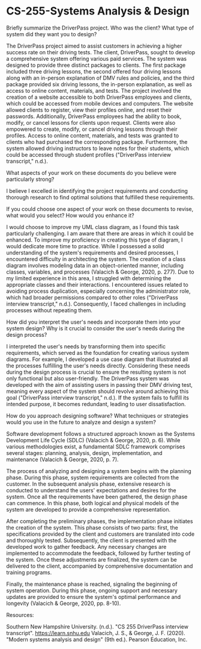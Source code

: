 # CS-255-Systems Analysis & Design 

Briefly summarize the DriverPass project. Who was the client? What type of system did they want you to design?

The DriverPass project aimed to assist customers in achieving a higher success rate on their driving tests. The client, DriverPass, sought to develop a comprehensive system offering various paid services. The system was designed to provide three distinct packages to clients. The first package included three driving lessons, the second offered four driving lessons along with an in-person explanation of DMV rules and policies, and the third package provided six driving lessons, the in-person explanation, as well as access to online content, materials, and tests. The project involved the creation of a website accessible to both DriverPass employees and clients, which could be accessed from mobile devices and computers. The website allowed clients to register, view their profiles online, and reset their passwords. Additionally, DriverPass employees had the ability to book, modify, or cancel lessons for clients upon request. Clients were also empowered to create, modify, or cancel driving lessons through their profiles. Access to online content, materials, and tests was granted to clients who had purchased the corresponding package. Furthermore, the system allowed driving instructors to leave notes for their students, which could be accessed through student profiles ("DriverPass interview transcript," n.d.).

What aspects of your work on these documents do you believe were particularly strong?

I believe I excelled in identifying the project requirements and conducting thorough research to find optimal solutions that fulfilled these requirements.

If you could choose one aspect of your work on these documents to revise, what would you select? How would you enhance it?

I would choose to improve my UML class diagram, as I found this task particularly challenging. I am aware that there are areas in which it could be enhanced. To improve my proficiency in creating this type of diagram, I would dedicate more time to practice. While I possessed a solid understanding of the system's requirements and desired processes, I encountered difficulty in architecting the system. The creation of a class diagram involves modeling data in an object-oriented manner, including classes, variables, and processes (Valacich & George, 2020, p. 277). Due to my limited experience in this area, I struggled with determining the appropriate classes and their interactions. I encountered issues related to avoiding process duplication, especially concerning the administrator role, which had broader permissions compared to other roles ("DriverPass interview transcript," n.d.). Consequently, I faced challenges in including processes without repeating them.

How did you interpret the user's needs and incorporate them into your system design? Why is it crucial to consider the user's needs during the design process?

I interpreted the user's needs by transforming them into specific requirements, which served as the foundation for creating various system diagrams. For example, I developed a use case diagram that illustrated all the processes fulfilling the user's needs directly. Considering these needs during the design process is crucial to ensure the resulting system is not only functional but also user-friendly. The DriverPass system was developed with the aim of assisting users in passing their DMV driving test, meaning every aspect of the system should revolve around achieving this goal ("DriverPass interview transcript," n.d.). If the system fails to fulfill its intended purpose, it becomes redundant, leading to user dissatisfaction.  

How do you approach designing software? What techniques or strategies would you use in the future to analyze and design a system?

Software development follows a structured approach known as the Systems Development Life Cycle (SDLC) (Valacich & George, 2020, p. 6). While various methodologies exist, a fundamental SDLC framework comprises several stages: planning, analysis, design, implementation, and maintenance (Valacich & George, 2020, p. 7).

The process of analyzing and designing a system begins with the planning phase. During this phase, system requirements are collected from the customer. In the subsequent analysis phase, extensive research is conducted to understand the users' expectations and desires for the system. Once all the requirements have been gathered, the design phase can commence. In this phase, both logical and physical models of the system are developed to provide a comprehensive representation.

After completing the preliminary phases, the implementation phase initiates the creation of the system. This phase consists of two parts: first, the specifications provided by the client and customers are translated into code and thoroughly tested. Subsequently, the client is presented with the developed work to gather feedback. Any necessary changes are implemented to accommodate the feedback, followed by further testing of the system. Once these adjustments are finalized, the system can be delivered to the client, accompanied by comprehensive documentation and training programs.

Finally, the maintenance phase is reached, signaling the beginning of system operation. During this phase, ongoing support and necessary updates are provided to ensure the system's optimal performance and longevity (Valacich & George, 2020, pp. 8-10).

Resources: 

Southern New Hampshire University. (n.d.). "CS 255 DriverPass interview transcript". https://learn.snhu.edu
Valacich, J. S., & George, J. F. (2020). "Modern systems analysis and design" (9th ed.). Pearson Education, Inc.
 
